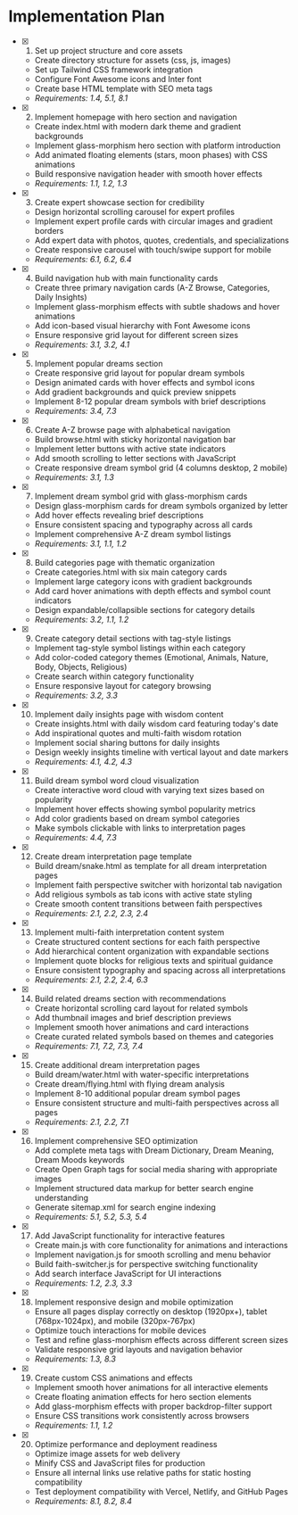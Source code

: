 # Implementation Plan

- [x] 1. Set up project structure and core assets
  - Create directory structure for assets (css, js, images)
  - Set up Tailwind CSS framework integration
  - Configure Font Awesome icons and Inter font
  - Create base HTML template with SEO meta tags
  - _Requirements: 1.4, 5.1, 8.1_

- [x] 2. Implement homepage with hero section and navigation
  - Create index.html with modern dark theme and gradient backgrounds
  - Implement glass-morphism hero section with platform introduction
  - Add animated floating elements (stars, moon phases) with CSS animations
  - Build responsive navigation header with smooth hover effects
  - _Requirements: 1.1, 1.2, 1.3_

- [x] 3. Create expert showcase section for credibility
  - Design horizontal scrolling carousel for expert profiles
  - Implement expert profile cards with circular images and gradient borders
  - Add expert data with photos, quotes, credentials, and specializations
  - Create responsive carousel with touch/swipe support for mobile
  - _Requirements: 6.1, 6.2, 6.4_

- [x] 4. Build navigation hub with main functionality cards
  - Create three primary navigation cards (A-Z Browse, Categories, Daily Insights)
  - Implement glass-morphism effects with subtle shadows and hover animations
  - Add icon-based visual hierarchy with Font Awesome icons
  - Ensure responsive grid layout for different screen sizes
  - _Requirements: 3.1, 3.2, 4.1_

- [x] 5. Implement popular dreams section
  - Create responsive grid layout for popular dream symbols
  - Design animated cards with hover effects and symbol icons
  - Add gradient backgrounds and quick preview snippets
  - Implement 8-12 popular dream symbols with brief descriptions
  - _Requirements: 3.4, 7.3_

- [x] 6. Create A-Z browse page with alphabetical navigation
  - Build browse.html with sticky horizontal navigation bar
  - Implement letter buttons with active state indicators
  - Add smooth scrolling to letter sections with JavaScript
  - Create responsive dream symbol grid (4 columns desktop, 2 mobile)
  - _Requirements: 3.1, 1.3_

- [x] 7. Implement dream symbol grid with glass-morphism cards
  - Design glass-morphism cards for dream symbols organized by letter
  - Add hover effects revealing brief descriptions
  - Ensure consistent spacing and typography across all cards
  - Implement comprehensive A-Z dream symbol listings
  - _Requirements: 3.1, 1.1, 1.2_

- [x] 8. Build categories page with thematic organization
  - Create categories.html with six main category cards
  - Implement large category icons with gradient backgrounds
  - Add card hover animations with depth effects and symbol count indicators
  - Design expandable/collapsible sections for category details
  - _Requirements: 3.2, 1.1, 1.2_

- [x] 9. Create category detail sections with tag-style listings
  - Implement tag-style symbol listings within each category
  - Add color-coded category themes (Emotional, Animals, Nature, Body, Objects, Religious)
  - Create search within category functionality
  - Ensure responsive layout for category browsing
  - _Requirements: 3.2, 3.3_

- [x] 10. Implement daily insights page with wisdom content
  - Create insights.html with daily wisdom card featuring today's date
  - Add inspirational quotes and multi-faith wisdom rotation
  - Implement social sharing buttons for daily insights
  - Design weekly insights timeline with vertical layout and date markers
  - _Requirements: 4.1, 4.2, 4.3_

- [x] 11. Build dream symbol word cloud visualization
  - Create interactive word cloud with varying text sizes based on popularity
  - Implement hover effects showing symbol popularity metrics
  - Add color gradients based on dream symbol categories
  - Make symbols clickable with links to interpretation pages
  - _Requirements: 4.4, 7.3_

- [x] 12. Create dream interpretation page template
  - Build dream/snake.html as template for all dream interpretation pages
  - Implement faith perspective switcher with horizontal tab navigation
  - Add religious symbols as tab icons with active state styling
  - Create smooth content transitions between faith perspectives
  - _Requirements: 2.1, 2.2, 2.3, 2.4_

- [x] 13. Implement multi-faith interpretation content system
  - Create structured content sections for each faith perspective
  - Add hierarchical content organization with expandable sections
  - Implement quote blocks for religious texts and spiritual guidance
  - Ensure consistent typography and spacing across all interpretations
  - _Requirements: 2.1, 2.2, 2.4, 6.3_

- [x] 14. Build related dreams section with recommendations
  - Create horizontal scrolling card layout for related symbols
  - Add thumbnail images and brief description previews
  - Implement smooth hover animations and card interactions
  - Create curated related symbols based on themes and categories
  - _Requirements: 7.1, 7.2, 7.3, 7.4_

- [x] 15. Create additional dream interpretation pages
  - Build dream/water.html with water-specific interpretations
  - Create dream/flying.html with flying dream analysis
  - Implement 8-10 additional popular dream symbol pages
  - Ensure consistent structure and multi-faith perspectives across all pages
  - _Requirements: 2.1, 2.2, 7.1_

- [x] 16. Implement comprehensive SEO optimization
  - Add complete meta tags with Dream Dictionary, Dream Meaning, Dream Moods keywords
  - Create Open Graph tags for social media sharing with appropriate images
  - Implement structured data markup for better search engine understanding
  - Generate sitemap.xml for search engine indexing
  - _Requirements: 5.1, 5.2, 5.3, 5.4_

- [x] 17. Add JavaScript functionality for interactive features
  - Create main.js with core functionality for animations and interactions
  - Implement navigation.js for smooth scrolling and menu behavior
  - Build faith-switcher.js for perspective switching functionality
  - Add search interface JavaScript for UI interactions
  - _Requirements: 1.2, 2.3, 3.3_

- [x] 18. Implement responsive design and mobile optimization
  - Ensure all pages display correctly on desktop (1920px+), tablet (768px-1024px), and mobile (320px-767px)
  - Optimize touch interactions for mobile devices
  - Test and refine glass-morphism effects across different screen sizes
  - Validate responsive grid layouts and navigation behavior
  - _Requirements: 1.3, 8.3_

- [x] 19. Create custom CSS animations and effects
  - Implement smooth hover animations for all interactive elements
  - Create floating animation effects for hero section elements
  - Add glass-morphism effects with proper backdrop-filter support
  - Ensure CSS transitions work consistently across browsers
  - _Requirements: 1.1, 1.2_

- [x] 20. Optimize performance and deployment readiness
  - Optimize image assets for web delivery
  - Minify CSS and JavaScript files for production
  - Ensure all internal links use relative paths for static hosting compatibility
  - Test deployment compatibility with Vercel, Netlify, and GitHub Pages
  - _Requirements: 8.1, 8.2, 8.4_